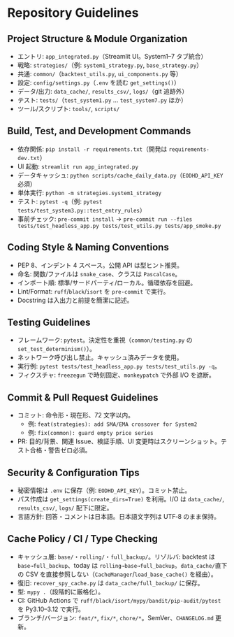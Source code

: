 # Repository Guidelines

## Project Structure & Module Organization
- エントリ: `app_integrated.py`（Streamlit UI。System1–7 タブ統合）
- 戦略: `strategies/`（例: `system1_strategy.py`, `base_strategy.py`）
- 共通: `common/`（`backtest_utils.py`, `ui_components.py` 等）
- 設定: `config/settings.py`（`.env` を読む `get_settings()`）
- データ/出力: `data_cache/`, `results_csv/`, `logs/`（git 追跡外）
- テスト: `tests/`（`test_system1.py` … `test_system7.py` ほか）
- ツール/スクリプト: `tools/`, `scripts/`

## Build, Test, and Development Commands
- 依存関係: `pip install -r requirements.txt`（開発は `requirements-dev.txt`）
- UI 起動: `streamlit run app_integrated.py`
- データキャッシュ: `python scripts/cache_daily_data.py`（`EODHD_API_KEY` 必須）
- 単体実行: `python -m strategies.system1_strategy`
- テスト: `pytest -q`（例: `pytest tests/test_system3.py::test_entry_rules`）
- 事前チェック: `pre-commit install` → `pre-commit run --files tests/test_headless_app.py tests/test_utils.py tests/app_smoke.py`

## Coding Style & Naming Conventions
- PEP 8、インデント 4 スペース。公開 API は型ヒント推奨。
- 命名: 関数/ファイルは `snake_case`、クラスは `PascalCase`。
- インポート順: 標準/サードパーティ/ローカル。循環依存を回避。
- Lint/Format: `ruff`/`black`/`isort` を `pre-commit` で実行。
- Docstring は入出力と前提を簡潔に記述。

## Testing Guidelines
- フレームワーク: `pytest`。決定性を重視（`common/testing.py` の `set_test_determinism()`）。
- ネットワーク呼び出し禁止。キャッシュ済みデータを使用。
- 実行例: `pytest tests/test_headless_app.py tests/test_utils.py -q`。
- フィクスチャ: `freezegun` で時刻固定、`monkeypatch` で外部 I/O を遮断。

## Commit & Pull Request Guidelines
- コミット: 命令形・現在形、72 文字以内。
  - 例: `feat(strategies): add SMA/EMA crossover for System2`
  - 例: `fix(common): guard empty price series`
- PR: 目的/背景、関連 Issue、検証手順、UI 変更時はスクリーンショット。テスト合格・警告ゼロ必須。

## Security & Configuration Tips
- 秘密情報は `.env` に保存（例: `EODHD_API_KEY`）。コミット禁止。
- パス作成は `get_settings(create_dirs=True)` を利用。I/O は `data_cache/`, `results_csv/`, `logs/` 配下に限定。
- 言語方針: 回答・コメントは日本語。日本語文字列は UTF‑8 のまま保持。

## Cache Policy / CI / Type Checking
- キャッシュ層: `base/`・`rolling/`・`full_backup/`。リゾルバ: backtest は `base→full_backup`、today は `rolling→base→full_backup`。`data_cache/`直下の CSV を直接参照しない（`CacheManager`/`load_base_cache()` を経由）。
- 復旧: `recover_spy_cache.py` は `data_cache/full_backup/` に保存。
- 型: `mypy .`（段階的に厳格化）。
- CI: GitHub Actions で `ruff/black/isort/mypy/bandit/pip-audit/pytest` を Py3.10–3.12 で実行。
- ブランチ/バージョン: `feat/*`, `fix/*`, `chore/*`。SemVer、`CHANGELOG.md` 更新。

